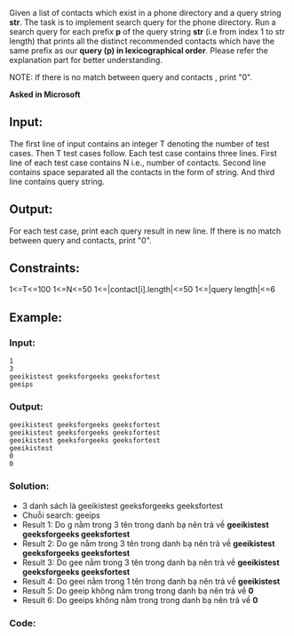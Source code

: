 Given a list of contacts which exist in a phone directory and a query string **str**. The task is to implement search query for the phone directory. Run a search query for each prefix **p** of the query string **str** (i.e from  index 1 to str length) that prints all the distinct recommended contacts which have the same prefix as our **query (p) in lexicographical order**. Please refer the explanation part for better understanding.

NOTE: If there is no match between query and contacts , print "0".

**Asked in Microsoft**

## Input:
The first line of input contains an integer T denoting the number of test cases. Then T test cases follow. Each test case contains three lines. First line of each test case contains N i.e., number of contacts. Second line contains space separated all the contacts in the form of string. And third line contains query string.

## Output:
For each test case, print each query result in new line. If there is no match between query and contacts, print "0".

## Constraints:
1<=T<=100
1<=N<=50
1<=|contact[i].length|<=50
1<=|query length|<=6

## Example:
### Input:
```
1
3
geeikistest geeksforgeeks geeksfortest
geeips
```
### Output:
```
geeikistest geeksforgeeks geeksfortest 
geeikistest geeksforgeeks geeksfortest
geeikistest geeksforgeeks geeksfortest
geeikistest
0
0
```
### Solution:

+ 3 danh sách là geeikistest geeksforgeeks geeksfortest
+ Chuỗi search: geeips
+ Result 1: Do g nằm trong 3 tên trong danh bạ nên trả về **geeikistest geeksforgeeks geeksfortest**
+ Result 2: Do ge nằm trong 3 tên trong danh bạ nên trả về **geeikistest geeksforgeeks geeksfortest**
+ Result 3: Do gee nằm trong 3 tên trong danh bạ nên trả về **geeikistest geeksforgeeks geeksfortest**
+ Result 4: Do geei nằm trong 1 tên trong danh bạ nên trả về **geeikistest**
+ Result 5: Do geeip không nằm trong trong danh bạ nên trả về **0**
+ Result 6: Do geeips không nằm trong trong danh bạ nên trả về **0**

### Code:

